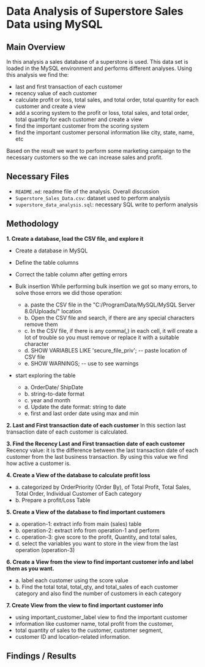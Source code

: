 # Data Analysis of Superstore Sales Data using MySQL
## Main Overview
In this analysis a sales database of a superstore is used. This data set is loaded in the MySQL environment and performs different analyses. Using this analysis we find the:
- last and first transaction of each customer
- recency value of each customer
- calculate profit or loss, total sales, and total order, total quantity for each customer and create a view
- add a scoring system to the profit or loss, total sales, and total order, total quantity for each customer and create a view
- find the important customer from the scoring system
- find the important customer personal information like city, state, name, etc

Based on the result we want to perform some marketing campaign to the necessary customers so the we can increase sales and profit.
## Necessary Files
- `README.md`: readme file of the analysis. Overall discussion
- `Superstore_Sales_Data.csv`: dataset used to perform analysis
- `superstore_data_analysis.sql`: necessary SQL write to perform analysis
## Methodology
**1. Create a database, load the CSV file, and explore it**
- Create a database in MySQL
- Define the table columns
- Correct the table column after getting errors
- Bulk insertion
     While performing bulk insertion we got so many errors, to solve those errors we
     did those operation: 
  - a. paste the CSV file in the "C:/ProgramData/MySQL/MySQL Server 8.0/Uploads/" location
  - b. Open the CSV file and search, if there are any special characters remove them
  - c. In the CSV file, if there is any comma(,) in each cell, it will create a lot of trouble
         so you must remove or replace it with a suitable character
  - d. SHOW VARIABLES LIKE 'secure_file_priv'; -- paste location of CSV file
  -	e. SHOW WARNINGS; -- use to see warnings

-  start exploring the table 
     - a. OrderDate/ ShipDate
     - b. string-to-date format
     - c. year and month
     - d. Update the date format: string to date
     - e. first and last order date using max and min

**2. Last and First transaction date of each customer**
In this section last transaction date of each customer is calculated.

**3. Find the Recency Last and First transaction date of each customer**
Recency value: it is the difference between the last transaction date of each customer from the last business transaction.
By using this value we find how active a customer is.

**4. Create a View of the database to calculate profit loss**
- a. categorized by OrderPriority (Order By), of Total Profit,
     Total Sales, Total Order, Individual Customer of Each category
- b. Prepare a profit/Loss Table

**5. Create a View of the database to find important customers**
- a. operation-1: extract info from main (sales) table
- b. operation-2: extract info from operation-1 and perform 
- c. operation-3: give score to the profit, Quantity, and total sales,
- d. select the variables you want to store in the view from the 
     last operation (operation-3)

**6. Create a View from the view to find important customer info and label them as you want.**
- a. label each customer using the score value
- b. Find the total total, total_qty, and total_sales of each customer category
     and also find the number of customers in each category
  
**7. Create View from the view to find important customer info**
- using important_customer_label view to find the important customer
- information like customer name, total profit from the customer,
- total quantity of sales to the customer, customer segment,
- customer ID and location-related information.

## Findings / Results
